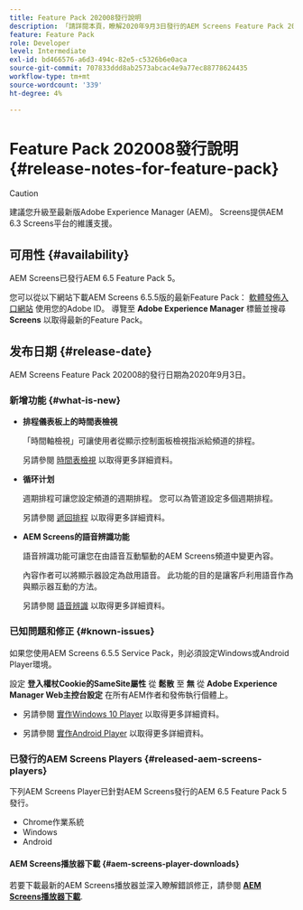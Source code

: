 ```yaml
---
title: Feature Pack 202008發行說明
description: 「請詳閱本頁，瞭解2020年9月3日發行的AEM Screens Feature Pack 202008的相關資訊。」
feature: Feature Pack
role: Developer
level: Intermediate
exl-id: bd466576-a6d3-494c-82e5-c5326b6e0aca
source-git-commit: 707833ddd8ab2573abcac4e9a77ec88778624435
workflow-type: tm+mt
source-wordcount: '339'
ht-degree: 4%

---
```


# Feature Pack 202008發行說明 {#release-notes-for-feature-pack}

>[!CAUTION]
>
>建議您升級至最新版Adobe Experience Manager (AEM)。 Screens提供AEM 6.3 Screens平台的維護支援。

## 可用性 {#availability}

AEM Screens已發行AEM 6.5 Feature Pack 5。

您可以從以下網站下載AEM Screens 6.5.5版的最新Feature Pack： [軟體發佈入口網站](https://experience.adobe.com/#/downloads/content/software-distribution/en/aem.html) 使用您的Adobe ID。 導覽至 **Adobe Experience Manager** 標籤並搜尋 **Screens** 以取得最新的Feature Pack。

## 发布日期 {#release-date}

AEM Screens Feature Pack 202008的發行日期為2020年9月3日。

### 新增功能 {#what-is-new}

* **排程儀表板上的時間表檢視**

   「時間軸檢視」可讓使用者從顯示控制面板檢視指派給頻道的排程。

   另請參閱 [時間表檢視](/help/user-guide/channel-assignment-latest-fp.md#timeline-view) 以取得更多詳細資料。

* **循环计划**

   週期排程可讓您設定頻道的週期排程。 您可以為管道設定多個週期排程。

   另請參閱 [遞回排程](/help/user-guide/channel-assignment-latest-fp.md#recurrence-schedule) 以取得更多詳細資料。

* **AEM Screens的語音辨識功能**

   語音辨識功能可讓您在由語音互動驅動的AEM Screens頻道中變更內容。

   內容作者可以將顯示器設定為啟用語音。 此功能的目的是讓客戶利用語音作為與顯示器互動的方法。

   另請參閱 [語音辨識](voice-recognition.md) 以取得更多詳細資料。

### 已知問題和修正 {#known-issues}

如果您使用AEM Screens 6.5.5 Service Pack，則必須設定Windows或Android Player環境。

設定 **登入權杖Cookie的SameSite屬性** 從 **鬆散** 至 **無** 從 **Adobe Experience Manager Web主控台設定** 在所有AEM作者和發佈執行個體上。

* 另請參閱 [實作Windows 10 Player](implementing-windows-player.md#fp-environment-setup) 以取得更多詳細資料。

* 另請參閱 [實作Android Player](implementing-android-player.md#fp-environment-setup) 以取得更多詳細資料。

### 已發行的AEM Screens Players {#released-aem-screens-players}

下列AEM Screens Player已針對AEM Screens發行的AEM 6.5 Feature Pack 5發行。

* Chrome作業系統
* Windows
* Android

#### AEM Screens播放器下載  {#aem-screens-player-downloads}

若要下載最新的AEM Screens播放器並深入瞭解錯誤修正，請參閱 **[AEM Screens播放器下載](https://download.macromedia.com/screens/index.html)**.
